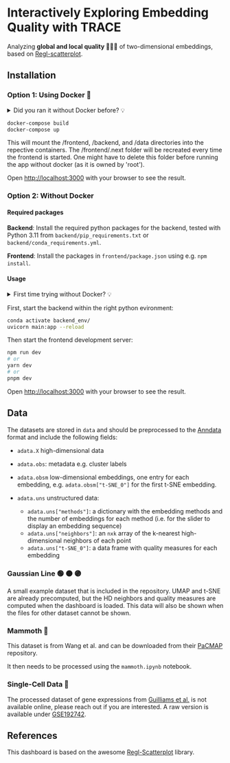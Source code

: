 # Interactively Exploring Embedding Quality with TRACE

Analyzing **global and local quality 🕵🏽‍♀️** of two-dimensional embeddings, based on [Regl-scatterplot](https://github.com/flekschas/regl-scatterplot).

## Installation

### Option 1: Using Docker 🐋

<details>
    <summary>Did you ran it without Docker before? 💡</summary>
    Make sure you change the <u>destination</u> in <i>frontend/next.config.js</i> to <code>destination: "http://backend:8000/backend/:path*"</code>.
</details>

```bash
docker-compose build
docker-compose up
```
This will mount the /frontend, /backend, and /data directories into the repective containers.
The /frontend/.next folder will be recreated every time the frontend is started. One might have to delete this folder before running the app without docker (as it is owned by 'root'). 

Open [http://localhost:3000](http://localhost:3000) with your browser to see the result.

### Option 2: Without Docker

#### Required packages
**Backend**: Install the required python packages for the backend, tested with Python 3.11 from `backend/pip_requirements.txt` or `backend/conda_requirements.yml`. 

**Frontend**: Install the packages in `frontend/package.json` using e.g. `npm install`.


#### Usage

<details>
    <summary>First time trying without Docker? 💡</summary>
        Make sure your user has write access to /frontend/.next or delete this folder. 
        Change the <u>destination</u> in <i>frontend/next.config.js</i> to <code>destination: "http://localhost:8000/backend/:path*"</code>.
</details>


First, start the backend within the right python evironment:
```bash
conda activate backend_env/
uvicorn main:app --reload
```

Then start the frontend development server:
```bash
npm run dev
# or
yarn dev
# or
pnpm dev
```
Open [http://localhost:3000](http://localhost:3000) with your browser to see the result.

## Data

The datasets are stored in `data` and should be preprocessed to the [Anndata](https://anndata.readthedocs.io/en/latest/tutorials/notebooks/getting-started.html) format and include the following fields:

* `adata.X` high-dimensional data
* `adata.obs`: metadata e.g. cluster labels
* `adata.obsm` low-dimensional embeddings, one entry for each embedding, e.g. `adata.obsm["t-SNE_0"]` for the first t-SNE embedding. 
* `adata.uns` unstructured data:

    * `adata.uns["methods"]`: a dictionary with the embedding methods and the number of embeddings for each method (i.e. for the slider to display an embedding sequence)
    * `adata.uns["neighbors"]`: an `nxk` array of the k-nearest high-dimensional neighbors of each point
    * `adata.uns["t-SNE_0"]`: a data frame with quality measures for each embedding

### Gaussian Line 🟢 🟠 🟣
A small example dataset that is included in the repository. UMAP and t-SNE are already precomputed, but the HD neighbors and quality measures are computed when the dashboard is loaded. This data will also be shown when the files for other dataset cannot be shown.

### Mammoth 🦣
This dataset is from Wang et al. and can be downloaded from their [PaCMAP](https://github.com/YingfanWang/PaCMAP/blob/master/data/mammoth_3d_50k.json) repository.

It then needs to be processed using the `mammoth.ipynb` notebook. 

### Single-Cell Data 🐁
The processed dataset of gene expressions from [Guilliams et al.](https://pubmed.ncbi.nlm.nih.gov/35021063/) is not available online, please reach out if you are interested. A raw version is available under [GSE192742](https://www.ncbi.nlm.nih.gov/geo/query/acc.cgi?acc=GSE192742).


## References
This dashboard is based on the awesome [Regl-Scatterplot](https://github.com/flekschas/regl-scatterplot) library.
